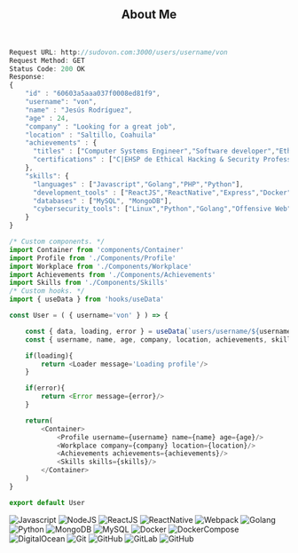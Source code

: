 <h2 align="center">About Me</h2>
<br>

```javascript
Request URL: http://sudovon.com:3000/users/username/von
Request Method: GET
Status Code: 200 OK
Response:
{   
    "id" : "60603a5aaa037f0008ed81f9",
    "username": "von",
    "name" : "Jesús Rodríguez",
    "age" : 24,
    "company" : "Looking for a great job",
    "location" : "Saltillo, Coahuila"
    "achievements" : {
      "titles" : ["Computer Systems Engineer","Software developer","Ethical Hacker"],
      "certifications" : ["C|EHSP de Ethical Hacking & Security Professional"]
    },
    "skills": {
      "languages" : ["Javascript","Golang","PHP","Python"],
      "development_tools" : ["ReactJS","ReactNative","Express","Docker","DockerCompose","Webpack","Linux","Git","A lot of libraries and frameworks"],
      "databases" : ["MySQL", "MongoDB"],
      "cybersecurity_tools": ["Linux","Python","Golang","Offensive Web","Forensics", "OSINT"]
    }
}
```

```javascript
/* Custom components. */
import Container from 'components/Container'
import Profile from './Components/Profile'
import Workplace from './Components/Workplace'
import Achievements from './Components/Achievements'
import Skills from './Components/Skills'
/* Custom hooks. */
import { useData } from 'hooks/useData'

const User = ( { username='von' } ) => {

    const { data, loading, error } = useData(`users/username/${username}`)  
    const { username, name, age, company, location, achievements, skills } = data

    if(loading){
        return <Loader message='Loading profile'/>
    }

    if(error){
        return <Error message={error}/>
    }

    return(
        <Container>
            <Profile username={username} name={name} age={age}/>
            <Workplace company={company} location={location}/>
            <Achievements achievements={achievements}/>
            <Skills skills={skills}/>
        </Container>
    )
}

export default User
```

![Javascript](https://img.shields.io/badge/-JavaScript-181717?style=flat-square&logo=javascript)
![NodeJS](https://img.shields.io/badge/-Nodejs-181717?style=flat-square&logo=Node.js)
![ReactJS](https://img.shields.io/badge/-React-181717?style=flat-square&logo=react)
![ReactNative](https://img.shields.io/badge/-ReactNative-181717?style=flat-square&logo=react)
![Webpack](https://img.shields.io/badge/-Webpack-181717?style=flat-square&logo=webpack)
![Golang](https://img.shields.io/badge/-Golang-181717?style=flat-square&logo=go)
![Python](https://img.shields.io/badge/-Python-181717?style=flat-square&logo=Python)
![MongoDB](https://img.shields.io/badge/-MongoDB-181717?style=flat-square&logo=mongodb)
![MySQL](https://img.shields.io/badge/-MySQL-181717?style=flat-square&logo=mysql)
![Docker](https://img.shields.io/badge/-Docker-181717?style=flat-square&logo=docker)
![DockerCompose](https://img.shields.io/badge/-DockerCompose-181717?style=flat-square&logo=docker)
![DigitalOcean](https://img.shields.io/badge/-DigitalOcean-181717?style=flat-square&logo=digitalocean)
![Git](https://img.shields.io/badge/-Git-181717?style=flat-square&logo=git)
![GitHub](https://img.shields.io/badge/-GitHub-181717?style=flat-square&logo=github)
![GitLab](https://img.shields.io/badge/-GitLab-181717?style=flat-square&logo=gitlab)
![GitHub](https://img.shields.io/badge/-Linux-181717?style=flat-square&logo=linux)
